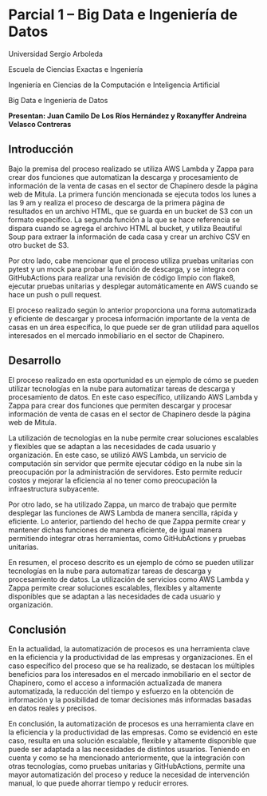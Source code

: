 # Parcial 1 – Big Data e Ingeniería de Datos

 

Universidad Sergio Arboleda

 

Escuela de Ciencias Exactas e Ingeniería

 

Ingeniería en Ciencias de la Computación e Inteligencia Artificial



Big Data e Ingeniería de Datos



**Presentan: Juan Camilo De Los Ríos Hernández y Roxanyffer Andreina Velasco Contreras**

 

## Introducción

Bajo la premisa del proceso realizado se utiliza AWS Lambda y Zappa para crear dos funciones que automatizan la descarga y procesamiento de información de la venta de casas en el sector de Chapinero desde la página web de Mitula. La primera función mencionada se ejecuta todos los lunes a las 9 am y realiza el proceso de descarga de la primera página de resultados en un archivo HTML, que se guarda en un bucket de S3 con un formato específico. La segunda función a la que se hace referencia se dispara cuando se agrega el archivo HTML al bucket, y utiliza Beautiful Soup para extraer la información de cada casa y crear un archivo CSV en otro bucket de S3.

Por otro lado, cabe mencionar que el proceso utiliza pruebas unitarias con pytest y un mock para probar la función de descarga, y se integra con GitHubActions para realizar una revisión de código limpio con flake8, ejecutar pruebas unitarias y desplegar automáticamente en AWS cuando se hace un push o pull request.

El proceso realizado según lo anterior proporciona una forma automatizada y eficiente de descargar y procesa información importante de la venta de casas en un área específica, lo que puede ser de gran utilidad para aquellos interesados en el mercado inmobiliario en el sector de Chapinero.

 

## Desarrollo

El proceso realizado en esta oportunidad es un ejemplo de cómo se pueden utilizar tecnologías en la nube para automatizar tareas de descarga y procesamiento de datos. En este caso específico, utilizando AWS Lambda y Zappa para crear dos funciones que permiten descargar y procesar información de venta de casas en el sector de Chapinero desde la página web de Mitula.

La utilización de tecnologías en la nube permite crear soluciones escalables y flexibles que se adaptan a las necesidades de cada usuario y organización. En este caso, se utilizó AWS Lambda, un servicio de computación sin servidor que permite ejecutar código en la nube sin la preocupación por la administración de servidores. Esto permite reducir costos y mejorar la eficiencia al no tener como preocupación la infraestructura subyacente.

Por otro lado, se ha utilizado Zappa, un marco de trabajo que permite desplegar las funciones de AWS Lambda de manera sencilla, rápida y eficiente. Lo anterior, partiendo del hecho de que Zappa permite crear y mantener dichas funciones de manera eficiente, de igual manera permitiendo integrar otras herramientas, como GitHubActions y pruebas unitarias.

En resumen, el proceso descrito es un ejemplo de cómo se pueden utilizar tecnologías en la nube para automatizar tareas de descarga y procesamiento de datos. La utilización de servicios como AWS Lambda y Zappa permite crear soluciones escalables, flexibles y altamente disponibles que se adaptan a las necesidades de cada usuario y organización.

 

## Conclusión

En la actualidad, la automatización de procesos es una herramienta clave en la eficiencia y la productividad de las empresas y organizaciones. En el caso específico del proceso que se ha realizado, se destacan los múltiples beneficios para los interesados en el mercado inmobiliario en el sector de Chapinero, como el acceso a información actualizada de manera automatizada, la reducción del tiempo y esfuerzo en la obtención de información y la posibilidad de tomar decisiones más informadas basadas en datos reales y precisos.

En conclusión, la automatización de procesos es una herramienta clave en la eficiencia y la productividad de las empresas. Como se evidenció en este caso, resulta en una solución escalable, flexible y altamente disponible que puede ser adaptada a las necesidades de distintos usuarios. Teniendo en cuenta y como se ha mencionado anteriormente, que la integración con otras tecnologías, como pruebas unitarias y GitHubActions, permite una mayor automatización del proceso y reduce la necesidad de intervención manual, lo que puede ahorrar tiempo y reducir errores.
